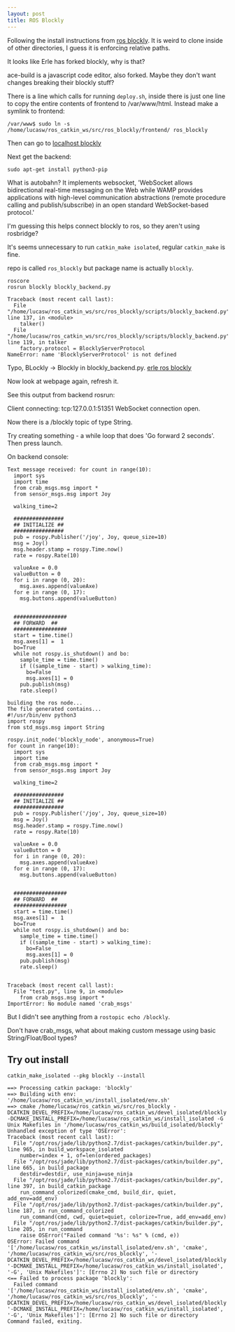 ```yaml
---
layout: post
title: ROS Blockly
---
```


Following the install instructions from [ros blockly](http://wiki.ros.org/blockly).
It is weird to clone inside of other directories, I guess it is enforcing relative paths.

It looks like Erle has forked blockly, why is that?

ace-build is a javascript code editor, also forked.
Maybe they don't want changes breaking their blockly stuff?

There is a line which calls for running `deploy.sh`, inside there is just one line to copy the entire contents of frontend to /var/www/html.
Instead make a symlink to frontend:

    /var/www$ sudo ln -s /home/lucasw/ros_catkin_ws/src/ros_blockly/frontend/ ros_blockly

Then can go to [localhost blockly](http://localhost/ros_blockly/pages/blockly.html)

Next get the backend:

    sudo apt-get install python3-pip

What is autobahn?
It implements websocket, 'WebSocket allows bidirectional real-time messaging on the Web while WAMP provides applications with high-level communication abstractions (remote procedure calling and publish/subscribe) in an open standard WebSocket-based protocol.'

I'm guessing this helps connect blockly to ros, so they aren't using rosbridge?

It's seems unnecessary to run `catkin_make isolated`, regular `catkin_make` is fine.

repo is called `ros_blockly` but package name is actually `blockly`.

    roscore
    rosrun blockly blockly_backend.py

    Traceback (most recent call last):
      File "/home/lucasw/ros_catkin_ws/src/ros_blockly/scripts/blockly_backend.py", line 137, in <module>
        talker()
      File "/home/lucasw/ros_catkin_ws/src/ros_blockly/scripts/blockly_backend.py", line 119, in talker
        factory.protocol = BlocklyServerProtocol
    NameError: name 'BlocklyServerProtocol' is not defined

Typo, BLockly -> Blockly in blockly_backend.py.
[erle ros blockly](https://github.com/erlerobot/ros_blockly/pull/12)

Now look at webpage again, refresh it.

See this output from backend rosrun:

   Client connecting: tcp:127.0.0.1:51351
   WebSocket connection open.

Now there is a /blockly topic of type String.

Try creating something - a while loop that does 'Go forward 2 seconds'.
Then press launch.

On backend console:

    Text message received: for count in range(10):
      import sys
      import time
      from crab_msgs.msg import *
      from sensor_msgs.msg import Joy

      walking_time=2

      ################
      ## INITIALIZE ##
      ################
      pub = rospy.Publisher('/joy', Joy, queue_size=10)
      msg = Joy()
      msg.header.stamp = rospy.Time.now()
      rate = rospy.Rate(10)

      valueAxe = 0.0
      valueButton = 0
      for i in range (0, 20):
        msg.axes.append(valueAxe)
      for e in range (0, 17):
        msg.buttons.append(valueButton)


      #################
      ## FORWARD  ##
      #################
      start = time.time()
      msg.axes[1] =  1
      bo=True
      while not rospy.is_shutdown() and bo:
        sample_time = time.time()
        if ((sample_time - start) > walking_time):
          bo=False
          msg.axes[1] = 0
        pub.publish(msg)
        rate.sleep()

    building the ros node...
    The file generated contains...
    #!/usr/bin/env python3
    import rospy
    from std_msgs.msg import String

    rospy.init_node('blockly_node', anonymous=True)
    for count in range(10):
      import sys
      import time
      from crab_msgs.msg import *
      from sensor_msgs.msg import Joy

      walking_time=2

      ################
      ## INITIALIZE ##
      ################
      pub = rospy.Publisher('/joy', Joy, queue_size=10)
      msg = Joy()
      msg.header.stamp = rospy.Time.now()
      rate = rospy.Rate(10)

      valueAxe = 0.0
      valueButton = 0
      for i in range (0, 20):
        msg.axes.append(valueAxe)
      for e in range (0, 17):
        msg.buttons.append(valueButton)


      #################
      ## FORWARD  ##
      #################
      start = time.time()
      msg.axes[1] =  1
      bo=True
      while not rospy.is_shutdown() and bo:
        sample_time = time.time()
        if ((sample_time - start) > walking_time):
          bo=False
          msg.axes[1] = 0
        pub.publish(msg)
        rate.sleep()


    Traceback (most recent call last):
      File "test.py", line 9, in <module>
        from crab_msgs.msg import *
    ImportError: No module named 'crab_msgs'


But I didn't see anything from a `rostopic echo /blockly`.

Don't have crab_msgs, what about making custom message using basic String/Float/Bool types?


## Try out install


    catkin_make_isolated --pkg blockly --install

    ==> Processing catkin package: 'blockly'
    ==> Building with env: '/home/lucasw/ros_catkin_ws/install_isolated/env.sh'
    ==> cmake /home/lucasw/ros_catkin_ws/src/ros_blockly -DCATKIN_DEVEL_PREFIX=/home/lucasw/ros_catkin_ws/devel_isolated/blockly -DCMAKE_INSTALL_PREFIX=/home/lucasw/ros_catkin_ws/install_isolated -G Unix Makefiles in '/home/lucasw/ros_catkin_ws/build_isolated/blockly'
    Unhandled exception of type 'OSError':
    Traceback (most recent call last):
      File "/opt/ros/jade/lib/python2.7/dist-packages/catkin/builder.py", line 965, in build_workspace_isolated
        number=index + 1, of=len(ordered_packages)
      File "/opt/ros/jade/lib/python2.7/dist-packages/catkin/builder.py", line 665, in build_package
        destdir=destdir, use_ninja=use_ninja
      File "/opt/ros/jade/lib/python2.7/dist-packages/catkin/builder.py", line 397, in build_catkin_package
        run_command_colorized(cmake_cmd, build_dir, quiet, add_env=add_env)
      File "/opt/ros/jade/lib/python2.7/dist-packages/catkin/builder.py", line 187, in run_command_colorized
        run_command(cmd, cwd, quiet=quiet, colorize=True, add_env=add_env)
      File "/opt/ros/jade/lib/python2.7/dist-packages/catkin/builder.py", line 205, in run_command
        raise OSError("Failed command '%s': %s" % (cmd, e))
    OSError: Failed command '['/home/lucasw/ros_catkin_ws/install_isolated/env.sh', 'cmake', '/home/lucasw/ros_catkin_ws/src/ros_blockly', '-DCATKIN_DEVEL_PREFIX=/home/lucasw/ros_catkin_ws/devel_isolated/blockly', '-DCMAKE_INSTALL_PREFIX=/home/lucasw/ros_catkin_ws/install_isolated', '-G', 'Unix Makefiles']': [Errno 2] No such file or directory
    <== Failed to process package 'blockly': 
      Failed command '['/home/lucasw/ros_catkin_ws/install_isolated/env.sh', 'cmake', '/home/lucasw/ros_catkin_ws/src/ros_blockly', '-DCATKIN_DEVEL_PREFIX=/home/lucasw/ros_catkin_ws/devel_isolated/blockly', '-DCMAKE_INSTALL_PREFIX=/home/lucasw/ros_catkin_ws/install_isolated', '-G', 'Unix Makefiles']': [Errno 2] No such file or directory
    Command failed, exiting.

